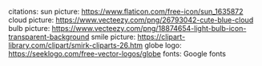 citations:
sun picture: https://www.flaticon.com/free-icon/sun_1635872
cloud picture: https://www.vecteezy.com/png/26793042-cute-blue-cloud
bulb picture: https://www.vecteezy.com/png/18874654-light-bulb-icon-transparent-background
smile picture: https://clipart-library.com/clipart/smirk-cliparts-26.htm
globe logo: https://seeklogo.com/free-vector-logos/globe
fonts: Google fonts
